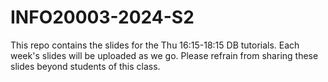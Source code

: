 # INFO20003-2024-S2

This repo contains the slides for the Thu 16:15-18:15 DB tutorials. Each week's slides will be uploaded as we go.
Please refrain from sharing these slides beyond students of this class.
